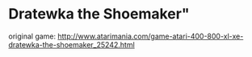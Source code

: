 # Dratewka the Shoemaker"

original game: http://www.atarimania.com/game-atari-400-800-xl-xe-dratewka-the-shoemaker_25242.html
